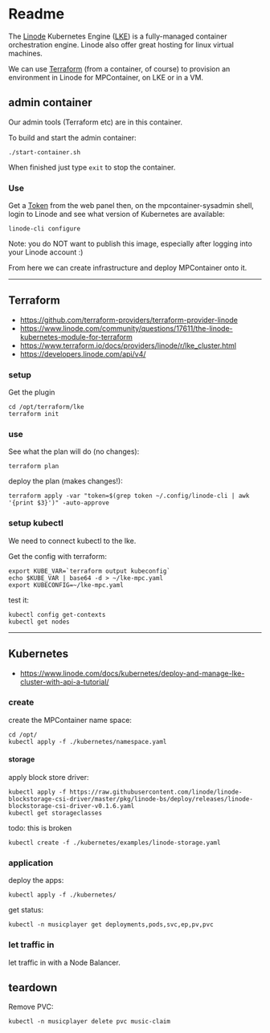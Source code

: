 # Readme

The [Linode](https://www.linode.com/) Kubernetes Engine ([LKE](https://www.linode.com/products/kubernetes/)) is a fully-managed container orchestration engine. Linode also offer great hosting for linux virtual machines.

We can use [Terraform](https://www.terraform.io/) (from a container, of course) to provision an environment in Linode for MPContainer, on LKE or in a VM.

## admin container

Our admin tools (Terraform etc) are in this container.

To build and start the admin container:

```shell
./start-container.sh
```

When finished just type `exit` to stop the container.

### Use

Get a [Token](https://cloud.linode.com/profile/tokens) from the web panel then, on the mpcontainer-sysadmin shell, login to Linode and see what version of Kubernetes are available:

```shell
linode-cli configure
```

Note: you do NOT want to publish this image, especially after logging into your Linode account :)

From here we can create infrastructure and deploy MPContainer onto it.

---

## Terraform

* https://github.com/terraform-providers/terraform-provider-linode
* https://www.linode.com/community/questions/17611/the-linode-kubernetes-module-for-terraform
* https://www.terraform.io/docs/providers/linode/r/lke_cluster.html
* https://developers.linode.com/api/v4/

### setup

Get the plugin

```shell
cd /opt/terraform/lke
terraform init
```

### use

See what the plan will do (no changes):

```shell
terraform plan
```

deploy the plan (makes changes!):

```shell
terraform apply -var "token=$(grep token ~/.config/linode-cli | awk '{print $3}')" -auto-approve
```

### setup kubectl

We need to connect kubectl to the lke.

Get the config with terraform:

```shell
export KUBE_VAR=`terraform output kubeconfig`
echo $KUBE_VAR | base64 -d > ~/lke-mpc.yaml
export KUBECONFIG=~/lke-mpc.yaml
```

test it:

```shell
kubectl config get-contexts
kubectl get nodes
```

---

## Kubernetes

* https://www.linode.com/docs/kubernetes/deploy-and-manage-lke-cluster-with-api-a-tutorial/

### create

create the MPContainer name space:

```shell
cd /opt/
kubectl apply -f ./kubernetes/namespace.yaml
```

#### storage

apply block store driver:

```shell
kubectl apply -f https://raw.githubusercontent.com/linode/linode-blockstorage-csi-driver/master/pkg/linode-bs/deploy/releases/linode-blockstorage-csi-driver-v0.1.6.yaml
kubectl get storageclasses
```

todo: this is broken

```shell
kubectl create -f ./kubernetes/examples/linode-storage.yaml
```

### application

deploy the apps:

```shell
kubectl apply -f ./kubernetes/
```

get status:

```shell
kubectl -n musicplayer get deployments,pods,svc,ep,pv,pvc
```

### let traffic in

let traffic in with a Node Balancer.

## teardown

Remove PVC:

```shell
kubectl -n musicplayer delete pvc music-claim
```
